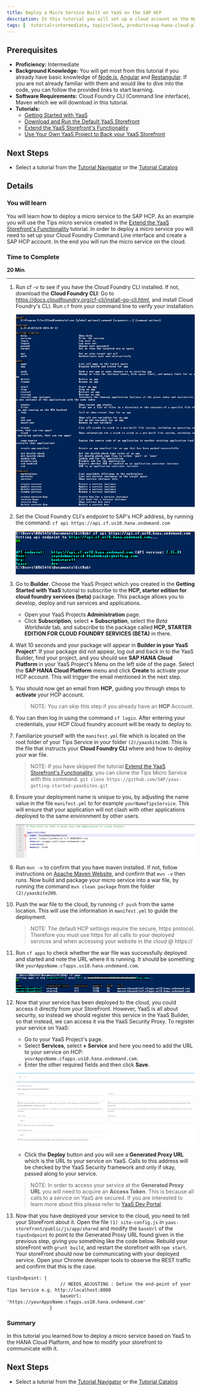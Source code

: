 ```yaml
---
title: Deploy a Micro Service Built on YaaS on the SAP HCP
description: In this tutorial you will set up a cloud account on the HANA Cloud Platform through your YaaS project. You will then deploy your Tips micro service to the cloud and point your Storefront to it.
tags: [  tutorial>intermediate, topic>cloud, products>sap-hana-cloud-platform, products>sap-hybris-as-a-service-on-sap-hana-cloud-platform>sap-hybris-as-a-service-on-sap-hana-cloud-platform ]
---
```

## Prerequisites  
 - **Proficiency:** Intermediate
 - **Background Knowledge:**  You will get most from this tutorial if you already have basic knowledge of [Node.js](https://www.youtube.com/watch?v=pU9Q6oiQNd0), [Angular](https://docs.angularjs.org/guide/directive) and [Restangular](https://github.com/mgonto/restangular#starter-guide). If you are not already familiar with them and would like to dive into the code, you can follow the provided links to start learning.
 - **Software Requirements:** Cloud Foundry CLI (Command line interface), Maven which we will download in this tutorial.
 - **Tutorials:**
    - [Getting Started with YaaS](http://go.sap.com/developer/tutorials/yaas-getting-started.html)
    - [Download and Run the Default YaaS Storefront](http://go.sap.com/developer/tutorials/yaas-download-run-default-storefront.html)   
    - [Extend the YaaS Storefront's Functionality](http://go.sap.com/developer/tutorials/yaas-extend-storefront-functionality-webservice.html)
    - [Use Your Own YaaS Project to Back your YaaS Storefront](http://go.sap.com/developer/tutorials/yaas-create-project-backing-storefront.html)

## Next Steps
 - Select a tutorial from the [Tutorial Navigator](http://go.sap.com/developer/tutorial-navigator.html) or the [Tutorial Catalog](http://go.sap.com/developer/tutorials.html)

## Details
### You will learn  
You will learn how to deploy a micro service to the SAP HCP. As an example you will use the Tips micro service created in the [Extend the YaaS Storefront's Functionality](http://go.sap.com/developer/tutorials/yaas-extend-storefront-functionality-webservice.html) tutorial. In order to deploy a micro service you will need to set up your Cloud Foundry Command Line interface and create a SAP HCP account. In the end you will run the micro service on the cloud.

### Time to Complete
**20 Min**.

---

1. Run cf -v to see if you have the Cloud Foundry CLI installed. If not, download the **Cloud Foundry CLI**: Go to https://docs.cloudfoundry.org/cf-cli/install-go-cli.html, and install Cloud Foundry's CLI. Run `cf` from your command line to verify your installation.

    ![CF Command](cf-command.PNG)

2. Set the Cloud Foundry CLI's endpoint to SAP's HCP address, by running the command: `cf api https://api.cf.us10.hana.ondemand.com`

    ![CF Endpoint](cf-cli-endpoint.PNG)

3. Go to **Builder**. Choose the YaaS Project which you created in the **Getting Started with YaaS** tutorial to subscribe to the **HCP, starter edition for cloud foundry services (beta)** package. This package allows you to develop, deploy and run services and applications.
    - Open your YaaS Projects **Administration** page.
    - Click **Subscription**, select **+ Subscription**, select the *Beta Worldwide* tab, and subscribe to the package called **HCP, STARTER EDITION FOR CLOUD FOUNDRY SERVICES (BETA)** in there.

4. Wait 10 seconds and your package will appear in **Builder in your YaaS Project***. If your package did not appear, log out and back in to the YaaS Builder, find your project, and you should see **SAP HANA Cloud Platform** in your YaaS Project's Menu on the left side of the page. Select the **SAP HANA Cloud Platform** menu and click **Create** to activate your HCP account. This will trigger the email mentioned in the next step.

5. You should now get an email from **HCP**, guiding you through steps to **activate** your HCP account.

    > NOTE: You can skip this step if you already have an **HCP** Account.

6. You can then log in using the command `cf login`. After entering your credentials, your HCP Cloud foundry account will be ready to deploy to.

7. Familiarize yourself with the `manifest.yml` file which is located on the root folder of your Tips Service in your folder `(2)/yaasbite200`. This is the file that instructs your **Cloud Foundry CLI** where and how to deploy your war file.

    > NOTE: If you have skipped the tutorial [Extend the YaaS Storefront's Functionality](http://go.sap.com/developer/tutorials/yaas-extend-storefront-functionality-webservice.html), you can clone the Tips Micro Service with this command. `git clone https://github.com/SAP/yaas-getting-started-yaasbites.git`

8. Ensure your deployment name is unique to you, by adjusting the name value in the file `manifest.yml` to for example `yourNameTipsService`.  This will ensure that your application will not clash with other applications deployed to the same environment by other users.

    ![Name Value](tipsService.PNG)

9. Run `mvn -v` to confirm that you have maven installed. If not, follow instructions on [Apache Maven Website](https://maven.apache.org/install.html), and confirm that  `mvn -v` then runs.   Now build and package your micro service into a war file, by running the command `mvn clean package` from the folder `(2)/yaasbite200`.

10. Push the war file to the cloud, by running `cf push` from the same location. This will use the information in `manifest.yml` to guide the deployment.

    > NOTE: The default HCP settings require the secure, https protocol. Therefore you must use https for all calls to your deployed services and when accessing your website in the cloud @ https://

11. Run `cf apps` to check whether the war file was successfully deployed and started and note the URL where it is running. It should be something like `yourAppsName.cfapps.us10.hana.ondemand.com`.

    ![CF Apps](cf-apps.PNG)

12. Now that your service has been deployed to the cloud, you could access it directly from your StoreFront. However, YaaS is all about security, so instead we should  register this service in the YaaS Builder, so that instead, we can access it via the YaaS Security Proxy.  To register your service on YaaS:
    - Go to your YaaS Project's page.
    - Select **Services**, select **+ Service** and here you need to add the URL to your service on HCP: `yourAppsName.cfapps.us10.hana.ondemand.com`.
    - Enter the other required fields and then click **Save**.

    ![Register Service](register-service.PNG)

    - Click the **Deploy** button and you will see a **Generated Proxy URL** which is the URL to your service on YaaS. Calls to this address will be checked by the YaaS Security framework and only if okay, passed along to your service.

    > NOTE: In order to access your service at the  **Generated Proxy URL** you will need to acquire an **Access Token**. This is because all calls to a service on YaaS are secured. If you are interested to learn more about this please refer to [YaaS Dev Portal](https://devportal.yaas.io/).  

13. Now that you have deployed your service to the cloud, you need to tell your StoreFront about it.  Open the file `(1) site-config.js` in `yaas-storefront/public/js/app/shared` and modify the `baseUrl` of the `tipsEndpoint` to point to the Generated Proxy URL found given in the previous step, giving you something like the code below. Rebuild your storeFront with `grunt build`, and restart the storefront with `npm start`.  Your storeFront should now be communicating with your deployed service.  Open your Chrome developer tools to observe the REST traffic and confirm that this is the case.

```
tipsEndpoint: {
                    // NEEDS_ADJUSTING : Define the end-point of your Tips Service e.g. http://localhost:8080
                    baseUrl: 'https://yourAppsName.cfapps.us10.hana.ondemand.com'               
                }

```


### Summary
In this tutorial you learned how to deploy a micro service based on YaaS to the HANA Cloud Platform, and how to modify your storefront to communicate with it.

## Next Steps
 - Select a tutorial from the [Tutorial Navigator](http://go.sap.com/developer/tutorial-navigator.html) or the [Tutorial Catalog](http://go.sap.com/developer/tutorials.html)
